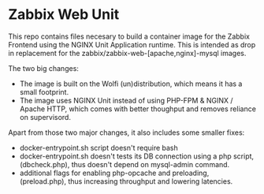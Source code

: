 # Zabbix Web Unit

This repo contains files necesary to build a container image for the Zabbix Frontend using the NGINX Unit Application runtime.
This is intended as drop in replacement for the zabbix/zabbix-web-[apache,nginx]-mysql images.

The two big changes:

- The image is built on the Wolfi (un)distribution, which means it has a small footprint.
- The image uses NGINX Unit instead of using PHP-FPM & NGINX / Apache HTTP, which comes with better thoughput and removes reliance on supervisord.

Apart from those two major changes, it also includes some smaller fixes:

- docker-entrypoint.sh script doesn't require bash
- docker-entrypoint.sh doesn't tests its DB connection using a php script, (dbcheck.php), thus doesn't depend on mysql-admin command.
- additional flags for enabling php-opcache and preloading, (preload.php), thus increasing throughput and lowering latencies.
